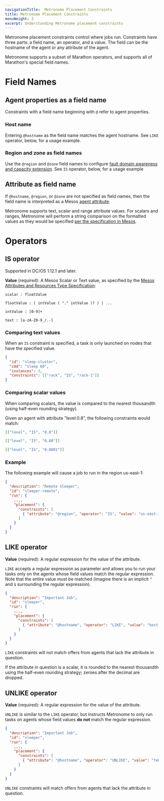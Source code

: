 ```yaml
---
navigationTitle:  Metronome Placement Constraints
title: Metronome Placement Constraints
menuWeight: 3
excerpt: Understanding Metronome placement constraints
---
```


Metronome placement constraints control where jobs run. Constraints have three parts: a field name, an operator, and a value. The field can be the hostname of the agent or any attribute of the agent.

Metronome supports a subset of Marathon operators, and supports all of Marathon's special field names.

# Field Names

## Agent properties as a field name

Constraints with a field name beginning with `@` refer to agent properties.

### Host name

Entering `@hostname` as the field name matches the agent hostname. See `LIKE` operator, below, for a usage example.

### Region and zone as field names

Use the `@region` and `@zone` field names to configure [fault domain awareness and capacity extension](/mesosphere/dcos/1.13/deploying-services/fault-domain-awareness/). See `IS` operator, below, for a usage example

## Attribute as field name

If `@hostname`, `@region`, or `@zone` are not specified as field names, then the field name is interpreted as a Mesos [agent attribute](http://mesos.apache.org/documentation/attributes-resources/#attributes).

Metronome supports text, scalar and range attribute values. For scalars and ranges, Metronome will perform a string comparison on the formatted values as they would be specified [per the specification in Mesos](http://mesos.apache.org/documentation/attributes-resources/#attributes).

# Operators

## IS operator

Supported in DC/OS 1.12.1 and later.

**Value** (required): A Mesos Scalar or Text value, as specified by the [Mesos Attributes and Resources Type Specification](http://mesos.apache.org/documentation/latest/attributes-resources/#types):

```
scalar : floatValue

floatValue : ( intValue ( "." intValue )? ) | ...

intValue : [0-9]+

text : [a-zA-Z0-9_/.-]
```

### Comparing text values

When an `IS` constraint is specified, a task is only launched on nodes that have the specified value.

``` json
{
  "id": "sleep-cluster",
  "cmd": "sleep 60",
  "instances": 3,
  "constraints": [["rack", "IS", "rack-1"]]
}
```

### Comparing scalar values

When comparing scalars, the value is compared to the nearest thousandth (using half-even rounding strategy).

Given an agent with attribute "level:0.8", the following constraints would match:

```json
[["level", "IS", "0.8"]]

[["level", "IS", "0.80"]]

[["level", "IS", "0.8001"]]
```

### Example

The following example will cause a job to run in the region us-east-1:

```json
{
  "description": "Remote Sleeper",
  "id": "sleeper-remote",
  "run": {
    ...,
    "placement": {
      "constraints": [
        { "attribute": "@region", "operator": "IS", "value": "us-east-1" }
      ]
    }
  }
}
```

## LIKE operator
**Value** (required): A regular expression for the value of the attribute.

`LIKE` accepts a regular expression as parameter and allows you to run your tasks only on the agents whose field values match the regular expression. Note that the entire value must be matched (imagine there is an implicit `^` and `$` surrounding the regular expression).

```json
{
  "description": "Important Job",
  "id": "sleeper",
  "run": {
    ...,
    "placement": {
      "constraints": [
        { "attribute": "@hostname", "operator": "LIKE", "value": "host-[7-9]" }
      ]
    }
  }
}
```

`LIKE` constraints will not match offers from agents that lack the attribute in question.

If the attribute in question is a scalar, it is rounded to the nearest thousandth using the half-even rounding strategy; zeroes after the decimal are dropped.

## UNLIKE operator
**Value** (required): A regular expression for the value of the attribute.

`UNLIKE` is similar to the `LIKE` operator, but instructs Metronome to only run tasks on agents whose field values **do not** match the regular expression.

``` json
{
  "description": "Important Job",
  "id": "sleeper",
  "run": {
    ...,
    "placement": {
      "constraints": [
        { "attribute": "@hostname", "operator": "UNLIKE", "value": "temp-host-.*" }
      ]
    }
  }
}
```

`UNLIKE` constraints will match offers from agents that lack the attribute in question.
